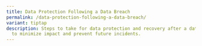 ```yaml
---
title: Data Protection Following a Data Breach
permalink: /data-protection-following-a-data-breach/
variant: tiptap
description: Steps to take for data protection and recovery after a data breach
  to minimize impact and prevent future incidents.
---
```

<p></p>